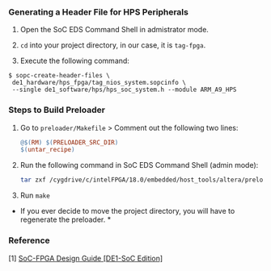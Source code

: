 ### Generating a Header File for HPS Peripherals

1. Open the SoC EDS Command Shell in admistrator mode.

2. `cd` into your project directory, in our case, it is `tag-fpga`.

3.  Execute the following command:
```
$ sopc-create-header-files \
 de1_hardware/hps_fpga/tag_nios_system.sopcinfo \
 --single de1_software/hps/hps_soc_system.h --module ARM_A9_HPS
```

### Steps to Build Preloader

1. Go to `preloader/Makefile` > Comment out the following two lines:
    ```makefile
    @$(RM) $(PRELOADER_SRC_DIR)
	$(untar_recipe)
    ```

2. Run the following command in SoC EDS Command Shell (admin mode):
    ```sh
    tar zxf /cygdrive/c/intelFPGA/18.0/embedded/host_tools/altera/preloader/uboot-socfpga.tar.gz
    ```

3. Run `make`

* If you ever decide to move the project directory, you will have to regenerate the preloader. *

### Reference

[1] [SoC-FPGA Design Guide [DE1-SoC Edition]](https://github.com/sahandKashani/SoC-FPGA-Design-Guide/blob/master/DE1_SoC/SoC-FPGA%20Design%20Guide/SoC-FPGA%20Design%20Guide%20%5BDE1-SoC%20Edition%5D.pdf)